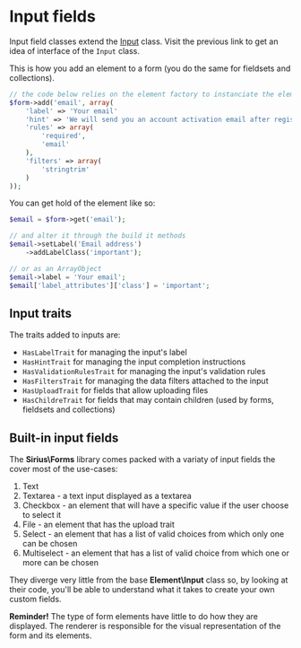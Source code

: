 # Input fields

Input field classes extend the [Input](../10_API/Input.md) class. Visit the previous link to get an idea of interface of the `Input` class.

This is how you add an element to a form (you do the same for fieldsets and collections).

```php
// the code below relies on the element factory to instanciate the element
$form->add('email', array(
    'label' => 'Your email'
	'hint' => 'We will send you an account activation email after registration',
	'rules' => array(
		'required',
		'email'
	),
	'filters' => array(
		'stringtrim'
	)
));
```
You can get hold of the element like so:

```php
$email = $form->get('email');

// and alter it through the build it methods
$email->setLabel('Email address')
	->addLabelClass('important');

// or as an ArrayObject
$email->label = 'Your email';
$email['label_attributes']['class'] = 'important';
```

## Input traits

The traits added to inputs are:

- `HasLabelTrait` for managing the input's label
- `HasHintTrait` for managing the input completion instructions
- `HasValidationRulesTrait` for managing the input's validation rules
- `HasFiltersTrait` for managing the data filters attached to the input
- `HasUploadTrait` for fields that allow uploading files
- `HasChildreTrait` for fields that may contain children (used by forms, fieldsets and collections)

## Built-in input fields

The **Sirius\Forms** library comes packed with a variaty of input fields the cover most of the use-cases:

1. Text
2. Textarea - a text input displayed as a textarea
3. Checkbox - an element that will have a specific value if the user choose to select it
4. File - an element that has the upload trait
5. Select - an element that has a list of valid choices from which only one can be chosen
6. Multiselect - an element that has a list of valid choice from which one or more can be chosen

They diverge very little from the base **Element\Input** class so, by looking at their code, you'll be able to understand what it takes to create your own custom fields.

**Reminder!** The type of form elements have little to do how they are displayed. The renderer is responsible for the visual representation of the form and its elements.